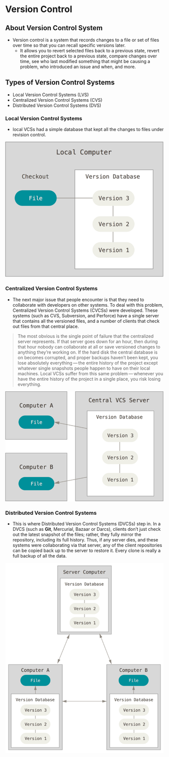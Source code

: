 # Version Control

## About Version Control System
- Version control is a system that records changes to a file or set of files over time so that you can recall specific versions later.
  - It allows you to revert selected files back to a previous state, revert the entire project back to a previous state, compare changes over time, see who last modified something that might be causing a problem, who introduced an issue and when, and more.

## Types of Version Control Systems
  - Local Version Control Systems (LVS)
  - Centralized Version Control Systems (CVS)
  - Distributed Version Control Systems (DVS)

### Local Version Control Systems
- local VCSs had a simple database that kept all the changes to files under revision control.

![LVS](../Photos/local.png)

### Centralized Version Control Systems
- The next major issue that people encounter is that they need to collaborate with developers on other systems. To deal with this problem, Centralized Version Control Systems (CVCSs) were developed. These systems (such as CVS, Subversion, and Perforce) have a single server that contains all the versioned files, and a number of clients that check out files from that central place.

> The most obvious is the single point of failure that the centralized server represents. If that server goes down for an hour, then during that hour nobody can collaborate at all or save versioned changes to anything they’re working on. If the hard disk the central database is on becomes corrupted, and proper backups haven’t been kept, you lose absolutely everything — the entire history of the project except whatever single snapshots people happen to have on their local machines. Local VCSs suffer from this same problem — whenever you have the entire history of the project in a single place, you risk losing everything.

![CVS](../Photos/centralized.png)

### Distributed Version Control Systems
- This is where Distributed Version Control Systems (DVCSs) step in. In a DVCS (such as **Git**, Mercurial, Bazaar or Darcs), clients don’t just check out the latest snapshot of the files; rather, they fully mirror the repository, including its full history. Thus, if any server dies, and these systems were collaborating via that server, any of the client repositories can be copied back up to the server to restore it. Every clone is really a full backup of all the data.

![DVS](../Photos/distributed.png)
